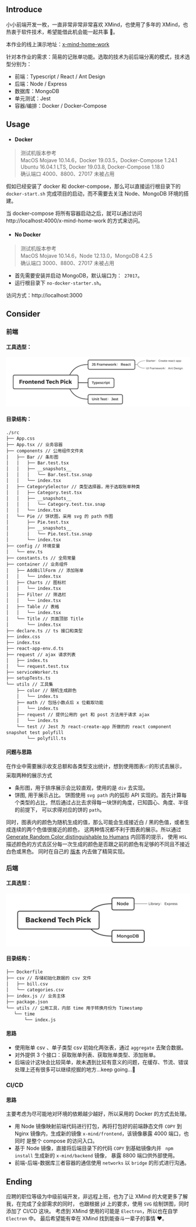 
## Introduce

小小前端开发一枚，一直非常非常非常喜欢 XMind，也使用了多年的 XMind，也热衷于软件技术，希望能借此机会能一起共事 🥰。

本作业的线上演示地址：[x-mind-home-work](https://0504.pet/x-mind-home-work)  

针对本作业的需求：简易的记账单功能。选取的技术为前后端分离的模式，技术选型分别为：
- 前端：Typescript / React / Ant Design
- 后端：Node / Express
- 数据库：MongoDB
- 单元测试：Jest 
- 容器/编排：Docker / Docker-Compose

## Usage

- #### Docker

> 测试机版本参考  
> MacOS Mojave 10.14.6，Docker 19.03.5，Docker-Compose 1.24.1  
> Ubuntu 16.04.1 LTS, Docker 19.03.8, Docker-Compose 1.18.0  
 > 确认端口 4000、8800、27017 未被占用

假如已经安装了 docker 和 docker-compose，那么可以直接运行根目录下的 `` docker-start.sh `` 完成项目的启动，而不需要去关注
 Node、MongoDB 环境的搭建。
 
 当 docker-compose 将所有容器启动之后，就可以通过访问 http://localhost:4000/x-mind-home-work 的方式来访问。
 
 - #### No Docker
 > 测试机版本参考  
 > MacOS Mojave 10.14.6，Node 12.13.0，MongoDB 4.2.5    
 > 确认端口 3000、8800、27017 未被占用

- 首先需要安装并启动 MongoDB，默认端口为：`` 27017``。
- 运行根目录下 `` no-docker-starter.sh ``。

访问方式：http://localhost:3000

 ## Consider
 
 ### 前端
 #### 工具选型：
 ![images](https://github.com/BertieGo/bill-book/blob/master/mind-images/frontend-tech-pick.jpg?raw=true)
 
 #### 目录结构：  
 ```
 ./src
 ├── App.css
 ├── App.tsx // 业务容器
 ├── components // 公用组件文件夹
 │   ├── Bar // 条形图
 │   │   ├── Bar.test.tsx
 │   │   ├── __snapshots__
 │   │   │   └── Bar.test.tsx.snap
 │   │   └── index.tsx
 │   ├── CategorySelector // 类型选择器，用于选取账单种类
 │   │   ├── Category.test.tsx
 │   │   ├── __snapshots__
 │   │   │   └── Category.test.tsx.snap
 │   │   └── index.tsx
 │   └── Pie // 饼状图，采用 svg 的 path 作图
 │       ├── Pie.test.tsx
 │       ├── __snapshots__
 │       │   └── Pie.test.tsx.snap
 │       └── index.tsx
 ├── config // 环境变量
 │   └── env.ts
 ├── constants.ts // 全局常量
 ├── container // 业务组件
 │   ├── AddBillForm // 添加账单
 │   │   └── index.tsx
 │   ├── Charts // 图标栏
 │   │   └── index.tsx
 │   ├── Filter // 筛选栏
 │   │   └── index.tsx
 │   ├── Table // 表格
 │   │   └── index.tsx
 │   └── Title // 页面顶部 Title
 │       └── index.tsx
 ├── declare.ts // ts 接口和类型
 ├── index.css
 ├── index.tsx
 ├── react-app-env.d.ts
 ├── request // ajax 请求列表
 │   ├── index.ts
 │   └── request.test.tsx
 ├── serviceWorker.ts
 ├── setupTests.ts
 └── utils // 工具集
     ├── color // 随机生成颜色
     │   └── index.ts
     ├── math // 包括小数点后 x 位截取功能
     │   └── index.ts
     ├── request // 提供公用的 get 和 post 方法用于请求 ajax
     │   └── index.ts
     └── test // Jest 为 react-create-app 所做的的 react component snapshot test polyfill
         └── polyfill.ts
 ```
 
 #### 问题与思路  
 
 在作业中需要展示收支总额和各类型支出统计，想到使用图表📈的形式去展示，采取两种的展示方式
 - 条形图，用于排序展示会比较直观，使用的是 `` div ``  去实现。
 - 饼图, 用于展示占比。 饼图使用 ``svg path`` 内的弧形 API 实现的。首先计算每个类型的占比，然后通过占比去求得每一块饼的角度，已知圆心、角度、半径的前提下，
 可以求得对应的饼的 ``path``。
 
 同时，图表内的颜色为随机生成的值，那么可能会生成接近白 / 黑的色值，或者生成连续的两个色值很接近的颜色，
 这两种情况都不利于图表的展示。所以通过 [Generate Random Color distinguishable to Humans](https://stackoverflow.com/a/31817723/13804371) 内回答的提示，
 使用 ``HSL`` 描述颜色的方式去区分每一次生成的颜色是否跟之前的颜色有足够的不同且不接近白色或黑色。
 同时在自己的 
 [版本](https://github.com/BertieGo/bill-book/blob/master/frontend/src/utils/color/index.ts) 内去做了精简实现。
 

 ### 后端
 
 #### 工具选型：
  ![images](https://github.com/BertieGo/bill-book/blob/master/mind-images/backend-tech-pick.jpg?raw=true)
  
 #### 目录结构：
 ```
├── Dockerfile
├── csv // 存储初始化数据的 csv 文件
│   ├── bill.csv
│   └── categories.csv
├── index.js // 业务主体
├── package.json
└── utils // 公用工具，内部 time 用于转换月份为 Timestamp
    └── time
        └── index.js
```
#### 思路
- 使用账单 csv 、单子类型 csv 初始化两张表，通过 `` aggregate `` 去聚合数据。
- 对外提供 3 个接口：获取账单列表、获取账单类型、添加账单。
- 后端设计这块会比较简单，故未遇到比较有意义的问题，在缓存、节流、错误处理上还有很多可以继续挖掘的地方...keep going...💪

### CI/CD

#### 思路
主要考虑为尽可能地对环境的依赖越少越好，所以采用的 Docker 的方式去处理。
- 用 Node 镜像映射前端代码进行打包，再将打包好的前端静态文件 ``COPY`` 到 Nginx 镜像内，生成新的镜像 ``x-mind/frontend``，该镜像暴露 4000 端口，也同时
是整个 compose 的访问入口。
- 基于 Node 镜像，直接将后端目录下的代码 ``COPY`` 到基础镜像内并 `` npm install`` 生成新的 ``x-mind/backend`` 镜像， 暴露 8800 端口供外部使用。
- 前端-后端-数据库三者容器的通信使用 ``networks`` 以 ``bridge`` 的形式进行沟通。

## Ending
应聘的职位等级为中级前端开发，非远程上班，也为了让 XMind 的大佬更多了解我，在完成了全部需求的同时，
也跟根据 jd 上的要求，使用 ``SVG`` 绘制饼图，同时添加了 CI/CD 这块。
考虑到 XMind 使用的可能是 ``Electron``，所以也在自学 ``Electron`` 中。
最后希望能有幸在 XMind 找到能奋斗一辈子的事情 ❤️。
